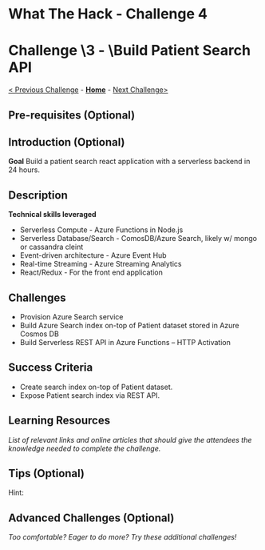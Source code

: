# What The Hack - Challenge 4

# Challenge \3 - \Build Patient Search API

[< Previous Challenge](./Challenge03.md) - **[Home](../readme.md)** - [Next Challenge>](./Challenge05.md)

## Pre-requisites (Optional)

## Introduction (Optional)

**Goal**
Build a patient search react application with a serverless backend in 24 hours.

## Description

**Technical skills leveraged**
- Serverless Compute - Azure Functions in Node.js
- Serverless Database/Search - ComosDB/Azure Search, likely w/ mongo or cassandra cleint
- Event-driven architecture - Azure Event Hub
- Real-time Streaming - Azure Streaming Analytics
- React/Redux - For the front end application

## Challenges
- Provision Azure Search service 
- Build Azure Search index on-top of Patient dataset stored in Azure Cosmos DB
- Build Serverless REST API in Azure Functions – HTTP Activation

## Success Criteria
- Create search index on-top of Patient dataset.
- Expose Patient search index via REST API.

## Learning Resources

*List of relevant links and online articles that should give the attendees the knowledge needed to complete the challenge.*

## Tips (Optional)

Hint:

## Advanced Challenges (Optional)

*Too comfortable?  Eager to do more?  Try these additional challenges!*


